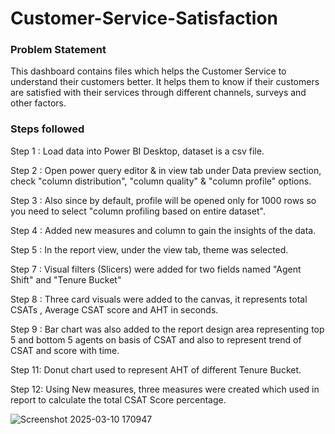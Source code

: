 # Customer-Service-Satisfaction

### Problem Statement

This dashboard contains files which helps the Customer Service to understand their customers better. It helps them to know if their customers are satisfied with their services through different channels, surveys and other factors. 


### Steps followed

Step 1 : Load data into Power BI Desktop, dataset is a csv file. 

Step 2 : Open power query editor & in view tab under Data preview section, check "column distribution", "column quality" & "column profile" options.

Step 3 : Also since by default, profile will be opened only for 1000 rows so you need to select "column profiling based on entire dataset".

Step 4 : Added new measures and column to gain the insights of the data.

Step 5 : In the report view, under the view tab, theme was selected.

Step 7 : Visual filters (Slicers) were added for two fields named "Agent Shift" and "Tenure Bucket"

Step 8 : Three card visuals were added to the canvas, it represents total CSATs , Average CSAT score and AHT in seconds. 

Step 9 : Bar chart was also added to the report design area representing top 5 and bottom 5 agents on basis of CSAT and also to represent trend of CSAT and score with time. 

Step 11: Donut chart used to represent AHT of different Tenure Bucket. 

Step 12: Using New measures, three measures were created which used in report to calculate the total CSAT Score percentage. 

![Screenshot 2025-03-10 170947](https://github.com/user-attachments/assets/390afbe6-4cc3-4c8f-ab90-6c9c99928538)

